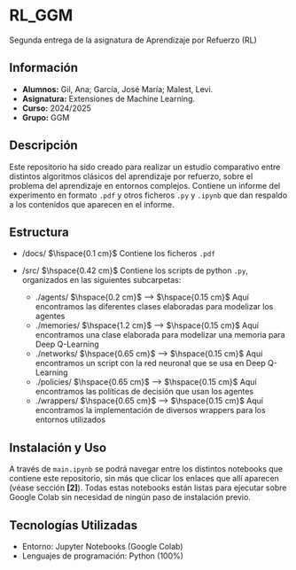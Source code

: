 # RL_GGM
Segunda entrega de la asignatura de Aprendizaje por Refuerzo (RL)

## Información
- **Alumnos:** Gil, Ana; García, José María; Malest, Levi.
- **Asignatura:** Extensiones de Machine Learning.
- **Curso:** 2024/2025
- **Grupo:** GGM
 
## Descripción
Este repositorio ha sido creado para realizar un estudio comparativo entre distintos algoritmos clásicos del aprendizaje por refuerzo, sobre el problema del aprendizaje en entornos complejos.
Contiene un informe del experimento en formato ``.pdf`` y otros ficheros ``.py`` y ``.ipynb`` que dan respaldo a los contenidos que aparecen en el informe. 

## Estructura
- /docs/ $\hspace{0.1 cm}$ Contiene los ficheros ``.pdf``
- /src/   $\hspace{0.42 cm}$ Contiene los scripts de python ``.py``, organizados en las siguientes subcarpetas:
  
  - ./agents/ $\hspace{0.2 cm}$ --> $\hspace{0.15 cm}$ Aquí encontramos las diferentes clases elaboradas para modelizar los agentes
  - ./memories/ $\hspace{1.2 cm}$ --> $\hspace{0.15 cm}$ Aquí encontramos una clase elaborada para modelizar una memoria para Deep Q-Learning
  - ./networks/ $\hspace{0.65 cm}$ --> $\hspace{0.15 cm}$ Aquí encontramos un script con la red neuronal que se usa en Deep Q-Learning
  - ./policies/ $\hspace{0.65 cm}$ --> $\hspace{0.15 cm}$ Aquí encontramos las políticas de decisión que usan los agentes
  - ./wrappers/ $\hspace{0.65 cm}$ --> $\hspace{0.15 cm}$ Aquí encontramos la implementación de diversos wrappers para los entornos utilizados

## Instalación y Uso
A través de ``main.ipynb`` se podrá navegar entre los distintos notebooks que contiene este repositorio, sin más que clicar los enlaces que allí aparecen (véase sección **[2]**).
Todas estas notebooks están listas para ejecutar sobre Google Colab sin necesidad de ningún paso de instalación previo.

## Tecnologías Utilizadas
- Entorno: Jupyter Notebooks (Google Colab)
- Lenguajes de programación: Python (100%)
